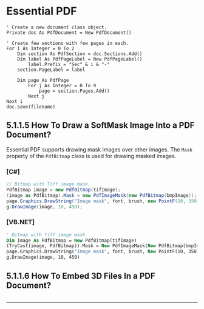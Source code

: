 <!--
source: image
domain: syncfusion-sdk
task: pdf-ocr-to-markdown
language: en (keep original; do not translate)
source_filename: page_345.jpeg
document_name: pdf
page_number: 345
page_id: pdf#page_345
product: Syncfusion Winforms
version: 11.4.0.26
timestamp: 2025-08-09T07:45:10Z
fidelity: lossless
-->

# Essential PDF

```
' Create a new document class object.
Private doc As PdfDocument = New PdfDocument()

' Create few sections with few pages in each.
For i As Integer = 0 To 2
    Dim section As PdfSection = doc.Sections.Add()
    Dim label As PdfPageLabel = New PdfPageLabel()
        label.Prefix = "Sec" & i & "-"
    section.PageLabel = label

    Dim page As PdfPage
        For j As Integer = 0 To 9
            page = section.Pages.Add()
        Next j
Next i
doc.Save(filename)
```

## 5.1.1.5 How To Draw a SoftMask Image Into a PDF Document?

Essential PDF supports drawing mask images over other images. The `Mask` property of the `PdfBitmap` class is used for drawing masked images.

### [C#]

```csharp
// Bitmap with Tiff image mask.
PdfBitmap image = new PdfBitmap(tifImage);
(image as PdfBitmap).Mask = new PdfImageMask(new PdfBitmap(bmpImage));
page.Graphics.DrawString("Image mask", font, brush, new PointF(10, 350));
g.DrawImage(image, 10, 450);
```

### [VB.NET]

```vb
' Bitmap with Tiff image mask.
Dim image As PdfBitmap = New PdfBitmap(tifImage)
(TryCast(image, PdfBitmap)).Mask = New PdfImageMask(New PdfBitmap(bmpImage))
page.Graphics.DrawString("Image mask", font, brush, New PointF(10, 350))
g.DrawImage(image, 10, 450)
```

## 5.1.1.6 How To Embed 3D Files In a PDF Document?

```
```

---

<!-- tags: [syncfusion, winforms, pdf, embedding, 3d files] keywords: [essential pdf, softmask, masked images, embedding 3d files] -->